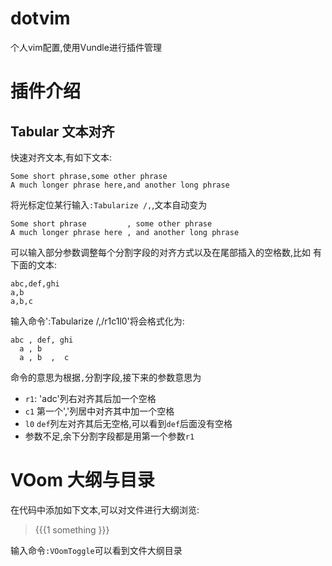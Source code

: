 # dotvim

个人vim配置,使用Vundle进行插件管理

# 插件介绍

## Tabular 文本对齐

快速对齐文本,有如下文本:
>
    Some short phrase,some other phrase
    A much longer phrase here,and another long phrase

将光标定位某行输入`:Tabularize /,`,文本自动变为

>
    Some short phrase         , some other phrase
    A much longer phrase here , and another long phrase

可以输入部分参数调整每个分割字段的对齐方式以及在尾部插入的空格数,比如
有下面的文本:
>
    abc,def,ghi
    a,b
    a,b,c

输入命令':Tabularize /,/r1c1l0'将会格式化为:
>
    abc , def, ghi
      a , b
      a , b  ,  c

命令的意思为根据`,`分割字段,接下来的参数意思为
- `r1`: 'adc'列右对齐其后加一个空格
- `c1` 第一个','列居中对齐其中加一个空格
- `l0` `def`列左对齐其后无空格,可以看到`def`后面没有空格
- 参数不足,余下分割字段都是用第一个参数`r1`

# VOom 大纲与目录

在代码中添加如下文本,可以对文件进行大纲浏览:


>{{{1
>   something
>}}}


输入命令`:VOomToggle`可以看到文件大纲目录

